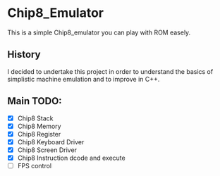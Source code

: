 # Chip8_Emulator
This is a simple Chip8_emulator you can play with ROM easely.

## History 
I decided to undertake this project in order to understand the basics of simplistic machine emulation and to improve in C++.

## Main TODO:
* [x] Chip8 Stack
* [x] Chip8 Memory
* [x] Chip8 Register 
* [x] Chip8 Keyboard Driver 
* [x] Chip8 Screen Driver
* [x] Chip8 Instruction dcode and execute
* [ ] FPS control
